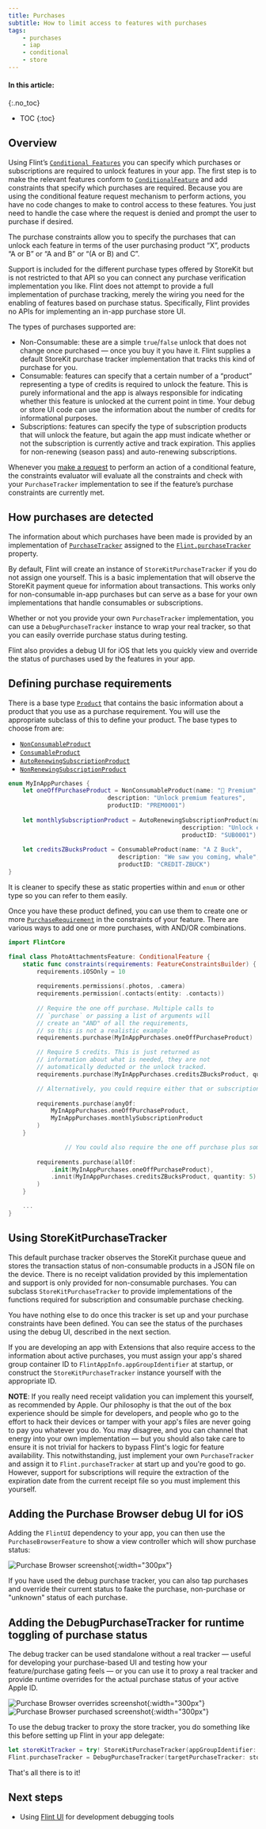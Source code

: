 ```yaml
---
title: Purchases
subtitle: How to limit access to features with purchases
tags:
    - purchases
    - iap
    - conditional
    - store
---
```


#### In this article:
{:.no_toc}
* TOC
{:toc}

## Overview

Using Flint’s [`Conditional Features`](conditional_features.md) you can specify which purchases or subscriptions are required to unlock features in your app. The first step is to make the relevant features conform to [`ConditionalFeature`](conditional_features.md) and add constraints that specify which purchases are required. Because you are using the conditional feature request mechanism to perform actions, you have no code changes to make to control access to these features. You just need to handle the case where the request is denied and prompt the user to purchase if desired.

The purchase constraints allow you to specify the purchases that can unlock each feature in terms of the user purchasing product “X”, products “A or B” or “A and B” or “(A or B) and C”. 

Support is included for the different purchase types offered by StoreKit but is not restricted to that API so you can connect any purchase verification implementation you like. Flint does not attempt to provide a full implementation of purchase tracking, merely the wiring you need for the enabling of features based on purchase status. Specifically, Flint provides no APIs for implementing an in-app purchase store UI.

The types of purchases supported are:

* Non-Consumable: these are a simple `true`/`false` unlock that does not change once purchased — once you buy it you have it. Flint supplies a default StoreKit purchase tracker implementation that tracks this kind of purchase for you.
* Consumable: features can specify that a certain number of a “product” representing a type of credits is required to unlock the feature. This is purely informational and the app is always responsible for indicating whether this feature is unlocked at the current point in time. Your debug or store UI code can use the information about the number of credits for informational purposes.
* Subscriptions: features can specify the type of subscription products that will unlock the feature, but again the app must indicate whether or not the subscription is currently active and track expiration. This applies for non-renewing (season pass) and auto-renewing subscriptions.

Whenever you [make a request](conditional_features.md) to perform an action of a conditional feature, the constraints evaluator will evaluate all the constraints and check with your `PurchaseTracker` implementation to see if the feature’s purchase constraints are currently met.

## How purchases are detected

The information about which purchases have been made is provided by an implementation of [`PurchaseTracker`](https://github.com/MontanaFlossCo/Flint/blob/master/FlintCore/Purchases/PurchaseTracker.swift) assigned to the [`Flint.purchaseTracker`](https://github.com/MontanaFlossCo/Flint/blob/master/FlintCore/Core/Flint.swift) property.

By default, Flint will create an instance of `StoreKitPurchaseTracker` if you do not assign one yourself. This is a basic implementation that will observe the StoreKit payment queue for information about transactions. This works only for non-consumable in-app purchases but can serve as a base for your own implementations that handle consumables or subscriptions.

Whether or not you provide your own `PurchaseTracker` implementation, you can use a `DebugPurchaseTracker` instance to wrap your real tracker, so that you can easily override purchase status during testing.

Flint also provides a debug UI for iOS that lets you quickly view and override the status of purchases used by the features in your app.

## Defining purchase requirements

There is a base type [`Product`]() that contains the basic information about a product that you use as a purchase requirement. You will use the appropriate subclass of this to define your product. The base types to choose from are:

* [`NonConsumableProduct`]()
* [`ConsumableProduct`]()
* [`AutoRenewingSubscriptionProduct`]()
* [`NonRenewingSubscriptionProduct`]()

```swift
enum MyInAppPurchases {
	let oneOffPurchaseProduct = NonConsumableProduct(name: "💎 Premium",
							description: "Unlock premium features",
                            productID: "PREM0001")
	
	let monthlySubscriptionProduct = AutoRenewingSubscriptionProduct(name: "💫 Monthly Subscription", 
												 description: "Unlock everything",
												 productID: "SUB0001")
	
	let creditsZBucksProduct = ConsumableProduct(name: "A Z Buck",
							   description: "We saw you coming, whale",
							   productID: "CREDIT-ZBUCK")
}
```

It is cleaner to specify these as static properties within and `enum` or other type so you can refer to them easily. 

Once you have these product defined, you can use them to create one or more [`PurchaseRequirement`]() in the constraints of your feature. There are various ways to add one or more purchases, with AND/OR combinations.

```swift
import FlintCore

final class PhotoAttachmentsFeature: ConditionalFeature {
    static func constraints(requirements: FeatureConstraintsBuilder) {
        requirements.iOSOnly = 10
        
        requirements.permissions(.photos, .camera)
        requirements.permission(.contacts(entity: .contacts))    
				
		// Require the one off purchase. Multiple calls to
		// `purchase` or passing a list of arguments will
		// create an "AND" of all the requirements,
		// so this is not a realistic example
		requirements.purchase(MyInAppPurchases.oneOffPurchaseProduct)

		// Require 5 credits. This is just returned as 
		// information about what is needed, they are not 
		// automatically deducted or the unlock tracked.
		requirements.purchase(MyInAppPurchases.creditsZBucksProduct, quantity: 5)

		// Alternatively, you could require either that or subscription
				
        requirements.purchase(anyOf:
			MyInAppPurchases.oneOffPurchaseProduct,
			MyInAppPurchases.monthlySubscriptionProduct
		)
    }

				// You could also require the one off purchase plus some credits
				
		requirements.purchase(allOf:
			.init(MyInAppPurchases.oneOffPurchaseProduct),
			.innit(MyInAppPurchases.creditsZBucksProduct, quantity: 5)
		)
    }

    ...
}
```

## Using StoreKitPurchaseTracker

This default purchase tracker observes the StoreKit purchase queue and stores the transaction status of non-consumable products in a JSON file on the device. There is no receipt validation provided by this implementation and support is only provided for non-consumable purchases. You can subclass `StoreKitPurchaseTracker` to provide implementations of the functions required for subscription and consumable purchase checking.

You have nothing else to do once this tracker is set up and your purchase constraints have been defined. You can see the status of the purchases using the debug UI, described in the next section.

If you are developing an app with Extensions that also require access to the information about active purchases, you must assign your app's shared group container ID to `FlintAppInfo.appGroupIdentifier` at startup, or construct the `StoreKitPurchaseTracker` instance yourself with the appropriate ID.

**NOTE**: If you really need receipt validation you can implement this yourself, as recommended by Apple. Our philosophy is that the out of the box experience should be simple for developers, and people who go to the effort to hack their devices or tamper with your app's files are never going to pay you whatever you do. You may disagree, and you can channel that energy into your own implementation — but you should also take care to ensure it is not trivial for hackers to bypass Flint's logic for feature availability. This notwithstanding, just implement your own `PurchaseTracker` and assign it to `Flint.purchaseTracker` at start up and you're good to go. However, support for subscriptions will require the extraction of the expiration date from the current receipt file so you must implement this yourself.

## Adding the Purchase Browser debug UI for iOS

Adding the `FlintUI` dependency to your app, you can then use the `PurchaseBrowserFeature` to show a view controller which will show purchase status:

![Purchase Browser screenshot](images/PurchaseTracker-unknown.png){:width="300px"}

If you have used the debug purchase tracker, you can also tap purchases and override their current status to faake the purchase, non-purchase or "unknown" status of each purchase.

## Adding the DebugPurchaseTracker for runtime toggling of purchase status

The debug tracker can be used standalone without a real tracker — useful for developing your purchase-based UI and testing how your feature/purchase gating feels — or you can use it to proxy a real tracker and provide runtime overrides for the actual purchase status of your active Apple ID.

![Purchase Browser overrides screenshot](images/PurchaseTracker-overrides.png){:width="300px"}
![Purchase Browser purchased screenshot](images/PurchaseTracker-purchased.png){:width="300px"}

To use the debug tracker to proxy the store tracker, you do something like this before setting up Flint in your app delegate:

```swift
let storeKitTracker = try! StoreKitPurchaseTracker(appGroupIdentifier: FlintAppInfo.appGroupIdentifier)
Flint.purchaseTracker = DebugPurchaseTracker(targetPurchaseTracker: storeKitTracker)
```

That's all there is to it!

## Next steps

* Using [Flint UI](flint_ui.md) for development debugging tools
